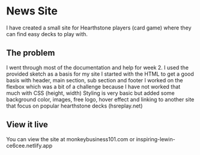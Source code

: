 # News Site

I have created a small site for Hearthstone players (card game) where they can find easy decks to play with.

## The problem

I went through most of the documentation and help for week 2.
I used the provided sketch as a basis for my site
I started with the HTML to get a good basis with header, main section, sub section and footer
I worked on the flexbox which was a bit of a challenge because I have not worked that much with CSS (height, width)
Styling is very basic but added some background color, images, free logo, hover effect and linking to another site that focus on popular hearthstone decks (hsreplay.net)

## View it live
You can view the site at monkeybusiness101.com
or
inspiring-lewin-ce6cee.netlify.app
